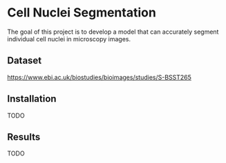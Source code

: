 # Cell Nuclei Segmentation
The goal of this project is to develop a model that can accurately segment individual cell nuclei in microscopy images.

## Dataset
https://www.ebi.ac.uk/biostudies/bioimages/studies/S-BSST265

## Installation
TODO

## Results
TODO